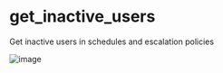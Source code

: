 # get_inactive_users
Get inactive users in schedules and escalation policies

![image](https://user-images.githubusercontent.com/89644827/210400086-d6cac644-9439-44d9-8198-17e7cd3892a7.png)
